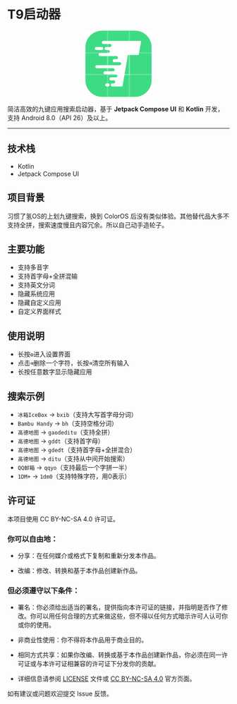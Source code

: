 # T9启动器

<p align="center">
<img src="./image/icon.png" alt="T9启动器" width="150" height="150">
</p>

简洁高效的九键应用搜索启动器，基于 **Jetpack Compose UI** 和 **Kotlin** 开发，支持 Android 8.0（API 26）及以上。

---

## 技术栈

- Kotlin
- Jetpack Compose UI

## 项目背景

习惯了氢OS的上划九键搜索，换到 ColorOS 后没有类似体验。其他替代品大多不支持全拼，搜索速度慢且内容冗余。所以自己动手造轮子。

## 主要功能

- 支持多音字
- 支持首字母+全拼混输
- 支持英文分词
- 隐藏系统应用
- 隐藏自定义应用
- 自定义界面样式

## 使用说明

- 长按`⚙️`进入设置界面
- 点击`⌫`删除一个字符，长按`⌫`清空所有输入
- 长按任意数字显示隐藏应用

## 搜索示例

- `冰箱IceBox` → `bxib`（支持大写首字母分词）
- `Bambu Handy` → `bh`（支持空格分词）
- `高德地图` → `gaodeditu`（支持全拼）
- `高德地图` → `gddt`（支持首字母）
- `高德地图` → `gdedt`（支持首字母+全拼混合）
- `高德地图` → `ditu`（支持从中间开始搜索）
- `QQ邮箱` → `qqyo`（支持最后一个字拼一半）
- `1DM+` → `1dm0`（支持特殊字符，用0表示）

## 许可证
本项目使用 CC BY-NC-SA 4.0 许可证。

### 你可以自由地：

- 分享：在任何媒介或格式下复制和重新分发本作品。

- 改编：修改、转换和基于本作品创建新作品。

### 但必须遵守以下条件：

- 署名：你必须给出适当的署名，提供指向本许可证的链接，并指明是否作了修改。你可以用任何合理的方式来做这些，但不得以任何方式暗示许可人认可你或你的使用。

- 非商业性使用：你不得将本作品用于商业目的。

- 相同方式共享：如果你改编、转换或基于本作品创建新作品，你必须在同一许可证或与本许可证相兼容的许可证下分发你的贡献。

- 详细信息请参阅 [LICENSE](LICENSE.md) 文件或 [CC BY-NC-SA 4.0](https://creativecommons.org/licenses/by-nc-sa/4.0/deed.en) 官方页面。

如有建议或问题欢迎提交 Issue 反馈。
